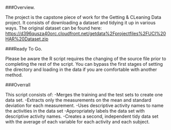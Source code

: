 
###Overview.

The project is the capstone piece of work for the Getting & CLeaning Data project.
It consists of downloading a dataset and tidying it up in various ways.
The original dataset can be found here: https://d396qusza40orc.cloudfront.net/getdata%2Fprojectfiles%2FUCI%20HAR%20Dataset.zip

###Ready To Go.

Please be aware the R script requires the changing of the source file prior to completing the rest of the script.
You can bypass the first stages of setting the directory and loading in the data if you are comfortable with another method.

###Overrall
  
This script consists of:
-Merges the training and the test sets to create one data set.
-Extracts only the measurements on the mean and standard deviation for each measurement.
-Uses descriptive activity names to name the activities in the data set
-Appropriately labels the data set with descriptive activity names.
-Creates a second, independent tidy data set with the average of each variable for each activity and each subject.



